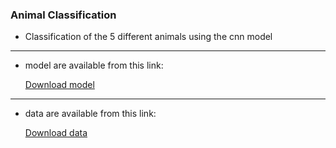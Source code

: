 
### Animal Classification

* Classification of the 5 different animals using the cnn model

--------------------------------------------------------------------------------------------------------------------------------------------

* model are available from this link:

    <a id="raw-url" href="https://drive.google.com/file/d/1P27XF6jqDOqWtOpVvnL99NEIsdGHBAut/view?usp=sharing">Download model</a>

--------------------------------------------------------------------------------------------------------------------------------------------

* data are available from this link:

    <a id="raw-url" href="https://drive.google.com/drive/folders/1wBUlG3P8YBiB17aUo3O6byzO0DJLcsaS?usp=sharing">Download data</a>
